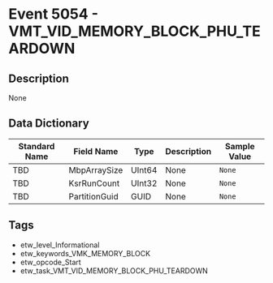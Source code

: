 # Event 5054 - VMT_VID_MEMORY_BLOCK_PHU_TEARDOWN

## Description
None

## Data Dictionary
|Standard Name|Field Name|Type|Description|Sample Value|
|---|---|---|---|---|
|TBD|MbpArraySize|UInt64|None|`None`|
|TBD|KsrRunCount|UInt32|None|`None`|
|TBD|PartitionGuid|GUID|None|`None`|

## Tags
* etw_level_Informational
* etw_keywords_VMK_MEMORY_BLOCK
* etw_opcode_Start
* etw_task_VMT_VID_MEMORY_BLOCK_PHU_TEARDOWN